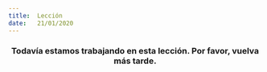 ```yaml
---
title:  Lección
date:   21/01/2020
---
```


### <center>Todavía estamos trabajando en esta lección. Por favor, vuelva más tarde.</center>
